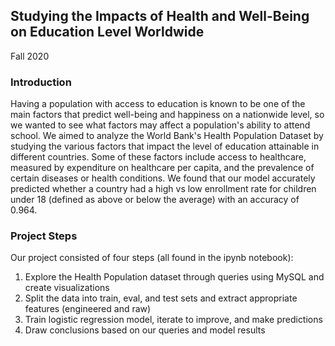 ## Studying the Impacts of Health and Well-Being on Education Level Worldwide
Fall 2020

### Introduction 

Having a population with access to education is known to be one of the main factors that predict well-being and happiness on a nationwide level, so we wanted to see
what factors may affect a population's ability to attend school. We aimed to analyze the World Bank's Health Population Dataset by studying the various factors that impact the level of education attainable in different countries. Some of these factors include access to healthcare, measured by expenditure on healthcare per capita, and the prevalence of certain diseases or health conditions. We found that our model accurately predicted whether a country had a high vs low enrollment rate for children under 18 (defined as above or below the average) with an accuracy of 0.964.

### Project Steps
Our project consisted of four steps (all found in the ipynb notebook):
1. Explore the Health Population dataset through queries using MySQL and create visualizations
2. Split the data into train, eval, and test sets and extract appropriate features (engineered and raw)
3. Train logistic regression model, iterate to improve, and make predictions
4. Draw conclusions based on our queries and model results
